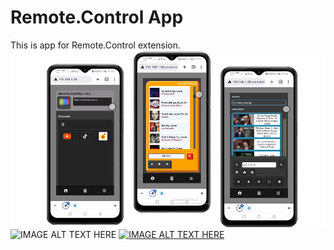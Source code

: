 # Remote.Control App

This is app for Remote.Control extension.
![alt text](https://github.com/itreums/remote.local/blob/master/assets/img/png/3apps.png?raw=true)
![IMAGE ALT TEXT HERE](https://www.youtube.com/watch?v=jAdPD7e5L_4&ab_channel=AlboMantis)
[![IMAGE ALT TEXT HERE](http://img.youtube.com/vi/YOUTUBE_VIDEO_ID_HERE/0.jpg)](http://www.youtube.com/watch?v=jAdPD7e5L_4&ab_channel=AlboMantis)
